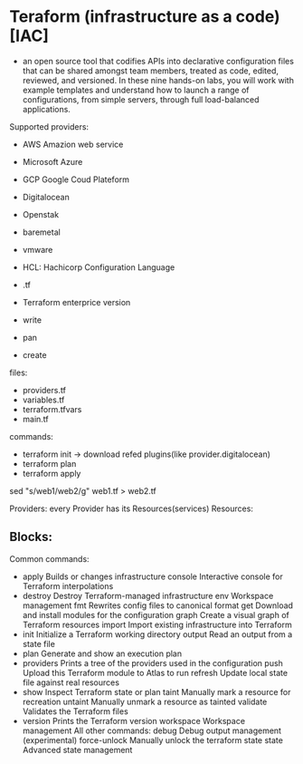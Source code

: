 Teraform (infrastructure as a code) [IAC]
=========================================

- an open source tool that codifies APIs into declarative configuration files that can be shared amongst team members, treated as code, edited, reviewed, and versioned. In these nine hands-on labs, you will work with example templates and understand how to launch a range of configurations, from simple servers, through full load-balanced applications.

Supported providers:
- AWS Amazion web service
- Microsoft Azure
- GCP Google Coud Plateform
- Digitalocean
- Openstak
- baremetal
- vmware

- HCL: Hachicorp Configuration Language
- .tf
- Terraform enterprice version

- write
- pan
- create

files:
- providers.tf
- variables.tf
- terraform.tfvars
- main.tf

commands:
- terraform init -> download refed plugins(like provider.digitalocean)
- terraform plan
- terraform apply


sed "s/web1/web2/g" web1.tf > web2.tf



Providers:
every Provider has its Resources(services)
Resources:



Blocks:
- 


Common commands:
-    apply              Builds or changes infrastructure
    console            Interactive console for Terraform interpolations
-    destroy            Destroy Terraform-managed infrastructure
    env                Workspace management
    fmt                Rewrites config files to canonical format
    get                Download and install modules for the configuration
    graph              Create a visual graph of Terraform resources
    import             Import existing infrastructure into Terraform
-    init               Initialize a Terraform working directory
    output             Read an output from a state file
-    plan               Generate and show an execution plan
-    providers          Prints a tree of the providers used in the configuration
    push               Upload this Terraform module to Atlas to run
    refresh            Update local state file against real resources
-    show               Inspect Terraform state or plan
    taint              Manually mark a resource for recreation
    untaint            Manually unmark a resource as tainted
    validate           Validates the Terraform files
-    version            Prints the Terraform version
    workspace          Workspace management
All other commands:
    debug              Debug output management (experimental)
    force-unlock       Manually unlock the terraform state
    state              Advanced state management